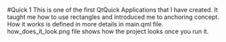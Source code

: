 #Quick 1
This is one of the first QtQuick Applications that I have created. 
It taught me how to use rectangles and introduced me to anchoring concept. How it works is defined in more details in main.qml file.
how_does_it_look.png file shows how the project looks once you run it.
